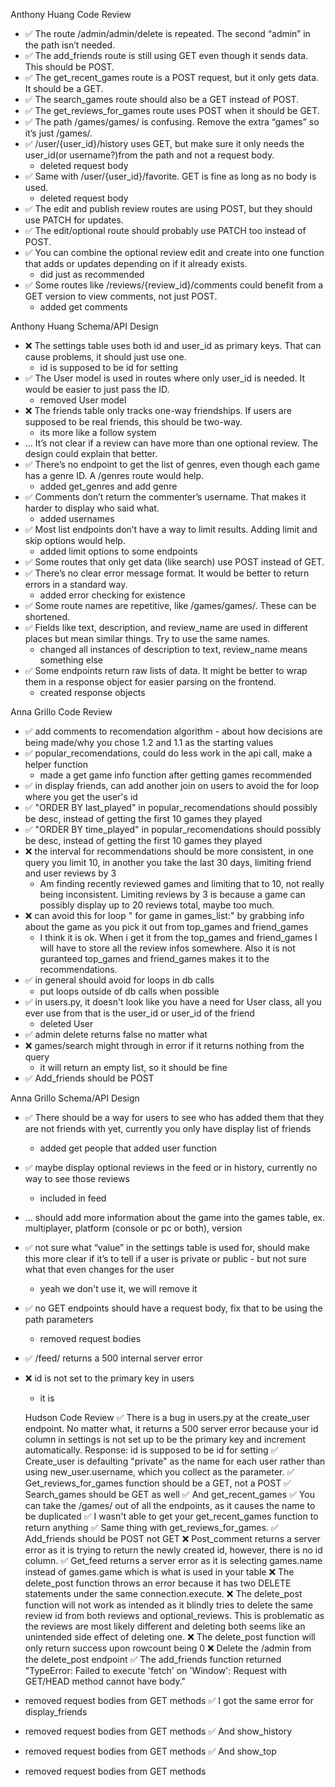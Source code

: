 Anthony Huang Code Review
- ✅ The route /admin/admin/delete is repeated. The second “admin” in the path isn’t needed.
- ✅ The add_friends route is still using GET even though it sends data. This should be POST.
- ✅ The get_recent_games route is a POST request, but it only gets data. It should be a GET.
- ✅ The search_games route should also be a GET instead of POST.
- ✅ The get_reviews_for_games route uses POST when it should be GET.
- ✅ The path /games/games/ is confusing. Remove the extra “games” so it’s just /games/.
- ✅ /user/{user_id}/history uses GET, but make sure it only needs the user_id(or username?)from the path and not a request body.
  - deleted request body
- ✅ Same with /user/{user_id}/favorite. GET is fine as long as no body is used.
  - deleted request body
- ✅ The edit and publish review routes are using POST, but they should use PATCH for updates.
- ✅ The edit/optional route should probably use PATCH too instead of POST.
- ✅ You can combine the optional review edit and create into one function that adds or updates depending on if it already exists.
  - did just as recommended
- ✅ Some routes like /reviews/{review_id}/comments could benefit from a GET version to view comments, not just POST.
  - added get comments

Anthony Huang Schema/API Design
- ❌ The settings table uses both id and user_id as primary keys. That can cause problems, it should just use one.
    - id is supposed to be id for setting
- ✅ The User model is used in routes where only user_id is needed. It would be easier to just pass the ID.
  - removed User model
- ❌ The friends table only tracks one-way friendships. If users are supposed to be real friends, this should be two-way.
    - its more like a follow system
- ... It’s not clear if a review can have more than one optional review. The design could explain that better.
- ✅ There’s no endpoint to get the list of genres, even though each game has a genre ID. A /genres route would help.
  - added get_genres and add genre
- ✅ Comments don’t return the commenter’s username. That makes it harder to display who said what.
  - added usernames
- ✅ Most list endpoints don’t have a way to limit results. Adding limit and skip options would help.
  - added limit options to some endpoints
- ✅ Some routes that only get data (like search) use POST instead of GET.
- ✅ There’s no clear error message format. It would be better to return errors in a standard way.
  - added error checking for existence
- ✅ Some route names are repetitive, like /games/games/. These can be shortened.
- ✅ Fields like text, description, and review_name are used in different places but mean similar things. Try to use the same names.
  - changed all instances of description to text, review_name means something else
- ✅ Some endpoints return raw lists of data. It might be better to wrap them in a response object for easier parsing on the frontend.
  - created response objects

Anna Grillo Code Review
- ✅ add comments to recomendation algorithm - about how decisions are being made/why you chose 1.2 and 1.1 as the starting values
- ✅ popular_recomendations, could do less work in the api call, make a helper function
  - made a get game info function after getting games recommended
- ✅ in display friends, can add another join on users to avoid the for loop where you get the user's id
- ✅ "ORDER BY last_played" in popular_recomendations should possibly be desc, instead of getting the first 10 games they played
- ✅ "ORDER BY time_played" in popular_recomendations should possibly be desc, instead of getting the first 10 games they played
- ❌ the interval for recommendations should be more consistent, in one query you limit 10, in another you take the last 30 days, limiting friend and user reviews by 3
  - Am finding recently reviewed games and limiting that to 10, not really being inconsistent. Limiting reviews by 3 is because a game can possibly display up to 20 reviews total, maybe too much.
- ❌ can avoid this for loop " for game in games_list:" by grabbing info about the game as you pick it out from top_games and friend_games
  - I think it is ok. When i get it from the top_games and friend_games I will have to store all the review infos somewhere. Also it is not guranteed top_games and friend_games makes it to the recommendations. 
- ✅ in general should avoid for loops in db calls
  - put loops outside of db calls when possible
- ✅ in users.py, it doesn't look like you have a need for User class, all you ever use from that is the user_id or user_id of the friend
  - deleted User
- ✅ admin delete returns false no matter what
- ❌ games/search might through in error if it returns nothing from the query
  - it will return an empty list, so it should be fine
- ✅ Add_friends should be POST 

Anna Grillo Schema/API Design
- ✅ There should be a way for users to see who has added them that they are not friends with yet, currently you only have display list of friends
  - added get people that added user function
- ✅ maybe display optional reviews in the feed or in history, currently no way to see those reviews
  - included in feed
- ... should add more information about the game into the games table, ex. multiplayer, platform (console or pc or both), version
- ✅ not sure what “value” in the settings table is used for, should make this more clear if it’s to tell if a user is private or public - but not sure what that even changes for the user
  - yeah we don't use it, we will remove it
- ✅ no GET endpoints should have a request body, fix that to be using the path parameters
  - removed request bodies
- ✅ /feed/ returns a 500 internal server error
- ❌ id is not set to the primary key in users
  - it is

  Hudson Code Review
✅ There is a bug in users.py at the create_user endpoint. No matter what, it returns a 500 server error because your id column in settings is not set up to be the primary key and increment automatically.
Response: id is supposed to be id for setting
✅ Create_user is defaulting "private" as the name for each user rather than using new_user.username, which you collect as the parameter.
✅ Get_reviews_for_games function should be a GET, not a POST
✅ Search_games should be GET as well
✅ And get_recent_games
✅ You can take the /games/ out of all the endpoints, as it causes the name to be duplicated
✅ I wasn't able to get your get_recent_games function to return anything
✅ Same thing with get_reviews_for_games.
✅ Add_friends should be POST not GET
❌ Post_comment returns a server error as it is trying to return the newly created id, however, there is no id column.
✅ Get_feed returns a server error as it is selecting games.name instead of games.game which is what is used in your table
❌ The delete_post function throws an error because it has two DELETE statements under the same connection.execute.
❌ The delete_post function will not work as intended as it blindly tries to delete the same review id from both reviews and optional_reviews. This is problematic as the reviews are most likely different and deleting both seems like an unintended side effect of deleting one.
❌ The delete_post function will only return success upon rowcount being 0
❌ Delete the /admin from the delete_post endpoint
✅ The add_friends function returned "TypeError: Failed to execute 'fetch' on 'Window': Request with GET/HEAD method cannot have body."
- removed request bodies from GET methods
✅ I got the same error for display_friends
- removed request bodies from GET methods
✅ And show_history
- removed request bodies from GET methods
✅ And show_top
- removed request bodies from GET methods